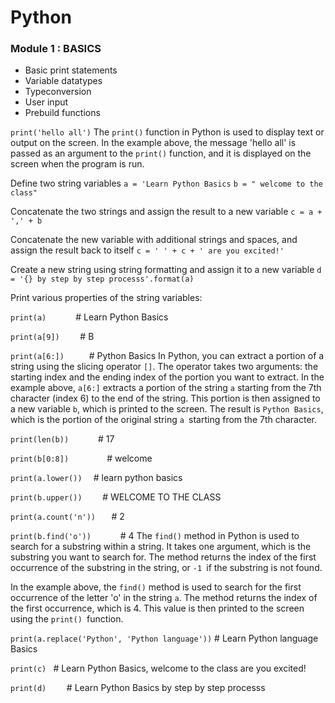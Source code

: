 #   Python

### Module 1 : BASICS
- Basic print statements
- Variable datatypes
- Typeconversion 
- User input 
- Prebuild functions



`` print('hello all') ``
The `print()` function in Python is used to display text or output on the screen. In the example above, the message 'hello all' is passed as an argument to the `print()` function, and it is displayed on the screen when the program is run.


Define two string variables
``a = 'Learn Python Basics``
``b = " welcome to the class"``

Concatenate the two strings and assign the result to a new variable
``c = a + ',' + b``

Concatenate the new variable with additional strings and spaces, and assign the result back to itself
``c = ' ' + c + ' are you excited!' ``

Create a new string using string formatting and assign it to a new variable
``d = '{} by step by step processs'.format(a) ``

Print various properties of the string variables:

``print(a)      ``                    # Learn Python Basics

``print(a[9])    ``                   # B

``print(a[6:])     ``                 # Python Basics
In Python, you can extract a portion of a string using the slicing operator `[]`. The operator takes two arguments: the starting index and the ending index of the portion you want to extract. In the example above, `a[6:]` extracts a portion of the string `a` starting from the 7th character (index 6) to the end of the string. This portion is then assigned to a new variable `b`, which is printed to the screen. The result is `Python Basics`, which is the portion of the original string `a `starting from the 7th character.

``print(len(b))      ``               # 17

``print(b[0:8])        ``             #  welcome

``print(a.lower())  ``                # learn python basics

``print(b.upper())    ``              #  WELCOME TO THE CLASS

``print(a.count('n'))   ``            # 2

``print(b.find('o'))      ``          # 4
The `find()` method in Python is used to search for a substring within a string. It takes one argument, which is the substring you want to search for. The method returns the index of the first occurrence of the substring in the string, or `-1 `if the substring is not found.

In the example above, the `find()` method is used to search for the first occurrence of the letter 'o' in the string `a`. The method returns the index of the first occurrence, which is 4. This value is then printed to the screen using the `print() `function.

``print(a.replace('Python', 'Python language'))``   # Learn Python language Basics

``print(c) ``                         #  Learn Python Basics, welcome to the class are you excited!

``print(d)    ``                      # Learn Python Basics by step by step processs


